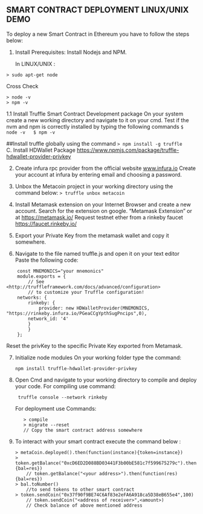## SMART CONTRACT DEPLOYMENT LINUX/UNIX DEMO

To deploy a new Smart Contract in Ethereum you have to follow the steps below:

  1.  Install Prerequisites:
      Install Nodejs and NPM.
      
      In LINUX/UNIX :
```
> sudo apt-get node
```
Cross Check
```
> node -v
> npm -v
```
   1.1 Install Truffle Smart Contract Development package
       On your system create a new working directory  and navigate to it on your cmd.
       Test if the nvm and npm is correctly installed by typing the following commands 
       ```$ node -v  
       $ npm -v```   
                       
##Install truffle globally using the command
        ``` > npm install -g truffle    
        ```                    
      C. Install HDWallet Package     https://www.npmjs.com/package/truffle-hdwallet-provider-privkey

  2. Create infura rpc provider from the official website www.infura.io
                 Create your account at infura by entering email and choosing a password.

  3. Unbox the Metacoin project in your working directory using the command below:
           ``` > truffle unbox metacoin ```
  4. Install Metamask extension on your Internet Browser and create a new account.
               Search for the extension on google. “Metamask Extension” or at https://metamask.io/
               Request testnet ether from a rinkeby faucet https://faucet.rinkeby.io/

   5. Export your Private Key from the metamask wallet and copy it somewhere.

   6. Navigate to the file named truffle.js and open it on your text editor     
               Paste the following code:


``` const HDWalletProvider = require("truffle-hdwallet-provider");
    const MNEMONICS="your mnemonics"
    module.exports = {
        // See <http://truffleframework.com/docs/advanced/configuration>
        // to customize your Truffle configuration!
    networks: {
        rinkeby: {
            provider: new HDWalletProvider(MNEMONICS, "https://rinkeby.infura.io/PGeaCCgYpthSugPncips",0),
        network_id: '4'
        }
        }
    };
```
Reset the privKey to the specific Private Key exported from Metamask.

7. Initialize node modules
    On your working folder type the command:
    ```
    npm install truffle-hdwallet-provider-privkey
    ```
8. Open Cmd and navigate to your working directory to compile and deploy your code.
    For compiling use command:
    ```
     truffle console --network rinkeby
    ```
    For deployment use Commands:
    ```
       > compile
       > migrate --reset
       // Copy the smart contract address somewhere
    ```
      
9. To interact with your smart contract execute the command below :

    ```
    > metaCoin.deployed().then(function(instance){token=instance})
    > token.getBalance("0xcD6ED2D088BD03441F3b00bE581c7f599675279c").then(function(res){bal=res})
        // token.getBalance("<your address>").then(function(res){bal=res})
    > bal.toNumber()
        //to send tokens to other smart contract
    > token.sendCoin("0x37f90f9BE74C6Af83e2eFA6A918ca5D38eB655e4",100)
        // token.sendCoin("<address of receiver>",<amount>)
        // Check balance of above mentioned address
    ```
